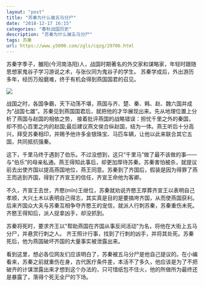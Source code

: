 ```yaml
---
layout: "post"
title: "苏秦为什么被五马分尸"
date: "2018-12-17 16:15"
categories: "春秋战国历史"
description: "苏秦为什么被五马分尸"
tags: 苏秦
url: https://www.y5000.com/zgls/cqzg/29706.html
---
```






苏秦字季子，雒阳(今河南洛阳)人，战国时期著名的外交家和谋略家，年轻时跟随思想家鬼谷子学习游说之术，与张仪同为鬼谷子的学生。
苏秦学成后，外出游历多年，经历万般磨难，终于有机会得到燕国国君的召见。

![](https://img.y5000.com/uploads/allimg/180412/8-1P412131RW62.jpg)

战国之时，各国争霸，天下动荡不堪，燕国与齐、楚、秦、韩、赵、魏六国并成为“战国七雄”。苏秦见到燕国国君后，就把他的才华展现出来。先从地理位置上分析了燕国与赵国的相依之势，
接着批评燕国的战略错误：担忧千里之外的秦国，却不担心百里之内的赵国;最后建议燕文侯合纵赵国，结为一体。燕王听后十分高兴，拜受苏秦相印，并赐予他许多金银珠宝、马匹车辆，让他以此来联合其它五国，共同抵抗强秦。

这下，千里马终于遇到了伯乐。不过没想到，这只“千里马”做了最不该做的事——与“伯乐”的母亲私通。燕王得知此事后，却更加厚待苏秦。苏秦害怕被杀，就提议前去出使齐国以提高燕国地位，燕王同意。苏秦到了齐国后，假装是因为得罪了燕王而逃到齐国，得到了齐宣王的信任，齐宣王命他为客卿。

不久，齐宣王去世，齐愍(mǐn)王继位，苏秦就劝说齐愍王厚葬齐宣王以表明自己孝顺，大兴土木以表明自己得志，其实真是目的是要搞垮齐国，从而使燕国获利。后来齐国众大夫与苏秦互相争夺齐愍王的宠信，就派人行刺苏秦，苏秦重伤未死。齐愍王得知后，派人捉拿凶手，却没抓到。

苏秦将死时，要求齐王以"帮助燕国在齐国从事反间活动"为名，将他在大街上五马分尸，并悬赏行刺之人。
齐王照计行事，找到了行刺的凶手，并将其处死。苏秦死后，他为燕国破坏齐国的大量事实被泄露出来。

看到这里，想必各位网友们应该明白了，苏秦被五马分尸是他自己提议的。在小编看来，苏秦之前就重伤在身，古代医疗条件差，本活不了多久，他应该是为了不把破齐的计谋泄露出来才想到这个办法的，只可惜纸包不住火，他的所做所为最终还是暴露了，落得个死无全尸的下场。
